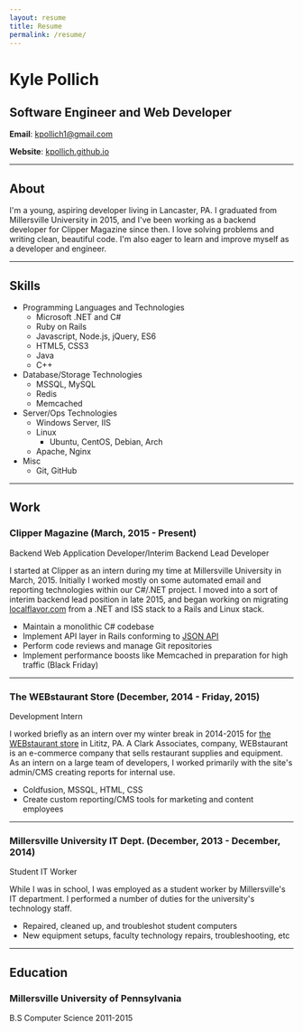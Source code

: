 ```yaml
---
layout: resume
title: Resume
permalink: /resume/
---
```


# Kyle Pollich

## Software Engineer and Web Developer

**Email**: [kpollich1@gmail.com](mailto:kpollich1@gmail.com)

**Website**: [kpollich.github.io](http://kpollich.github.io)

---

## About

I'm a young, aspiring developer living in Lancaster, PA. I graduated from Millersville University in 2015, and I've been working as a backend developer for Clipper Magazine since then. I love solving problems and writing clean, beautiful code. I'm also eager to learn and improve myself as a developer and engineer.

---

## Skills

* Programming Languages and Technologies
  * Microsoft .NET and C#
  * Ruby on Rails
  * Javascript, Node.js, jQuery, ES6
  * HTML5, CSS3
  * Java
  * C++
* Database/Storage Technologies
  * MSSQL, MySQL
  * Redis
  * Memcached
* Server/Ops Technologies
  * Windows Server, IIS
  * Linux
    * Ubuntu, CentOS, Debian, Arch
  * Apache, Nginx
* Misc
  * Git, GitHub

---

## Work

### Clipper Magazine (March, 2015 - Present)

Backend Web Application Developer/Interim Backend Lead Developer

I started at Clipper as an intern during my time at Millersville University in March, 2015. Initially I worked mostly on some automated email and reporting technologies within our C#/.NET project. I moved into a sort of interim backend lead position in late 2015, and began working on migrating [localflavor.com](http://localflavor.com) from a .NET and ISS stack to a Rails and Linux stack.

* Maintain a monolithic C# codebase
* Implement API layer in Rails conforming to [JSON API](http://jsonapi.org/)
* Perform code reviews and manage Git repositories
* Implement performance boosts like Memcached in preparation for high traffic (Black Friday)

---

### The WEBstaurant Store (December, 2014 - Friday, 2015)

Development Intern

I worked briefly as an intern over my winter break in 2014-2015 for [the WEBstaurant store](http://www.webstaurantstore.com/) in Lititz, PA. A Clark Associates, company, WEBstaurant is an e-commerce company that sells restaurant supplies and equipment. As an intern on a large team of developers, I worked primarily with the site's admin/CMS creating reports for internal use.

* Coldfusion, MSSQL, HTML, CSS
* Create custom reporting/CMS tools for marketing and content employees

---

### Millersville University IT Dept. (December, 2013 - December, 2014)

Student IT Worker

While I was in school, I was employed as a student worker by Millersville's IT department. I performed a number of duties for the university's technology staff.

* Repaired, cleaned up, and troubleshot student computers
* New equipment setups, faculty technology repairs, troubleshooting, etc

---

## Education

### Millersville University of Pennsylvania

B.S Computer Science 2011-2015
